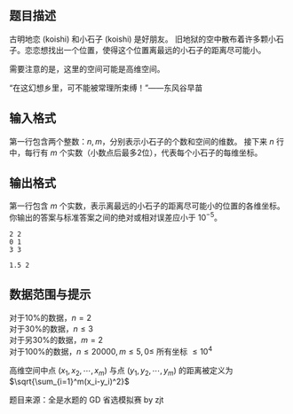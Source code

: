 ## 题目描述

古明地恋 (koishi) 和小石子 (koishi) 是好朋友。
​
旧地狱的空中散布着许多颗小石子。恋恋想找出一个位置，使得这个位置离最远的小石子的距离尽可能小。

需要注意的是，这里的空间可能是高维空间。

“在这幻想乡里，可不能被常理所束缚！”——东风谷早苗

## 输入格式

第一行包含两个整数：$n,m$，分别表示小石子的个数和空间的维数。
接下来 $n$ 行中，每行有 $m$ 个实数（小数点后最多2位），代表每个小石子的每维坐标。

## 输出格式

第一行包含 $m$ 个实数，表示离最远的小石子的距离尽可能小的位置的各维坐标。你输出的答案与标准答案之间的绝对或相对误差应小于 $10^{-5}$。

```input1
2 2
0 1
3 3
```

```output1
1.5 2
```

## 数据范围与提示

对于10%的数据，$n=2$  
对于30%的数据，$n\leq 3$  
对于另30%的数据，$m=2$  
对于100%的数据，$n\leq 20000,m\leq 5,0\leq$ 所有坐标 $\leq 10^4$



高维空间中点 $(x_1,x_2,\cdots,x_m)$ 与点 $(y_1,y_2,\cdots,y_m)$ 的距离被定义为 $\sqrt{\sum_{i=1}^m(x_i-y_i)^2}$

题目来源：全是水题的 GD 省选模拟赛 by zjt

